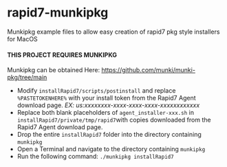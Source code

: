 # rapid7-munkipkg
Munkipkg example files to allow easy creation of rapid7 pkg style installers for MacOS

#### THIS PROJECT REQUIRES MUNKIPKG
Munkipkg can be obtained Here: https://github.com/munki/munki-pkg/tree/main


* Modify `installRapid7/scripts/postinstall` and replace `%PASTETOKENHERE%` with your install token from the Rapid7 Agent download page. _EX: us:xxxxxxxx-xxxx-xxxx-xxxx-xxxxxxxxxxxx_
* Replace both blank placeholders of `agent_installer-xxx.sh` in `installRapid7/private/tmp/rapid7`with copies downloaded from the Rapid7 Agent download page.
* Drop the entire `installRapid7` folder into the directory containing `munkipkg`
* Open a Terminal and navigate to the directory containing `munkipkg`
* Run the following command: `./munkipkg installRapid7`
